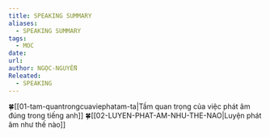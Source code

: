 ```yaml
---
title: SPEAKING SUMMARY
aliases:
  - SPEAKING SUMMARY
tags:
  - MOC
date: 
url: 
author: NGỌC-NGUYỄN
Releated:
  - SPEAKING
---
```


🍀[[01-tam-quantrongcuaviephatam-ta|Tầm quan trọng của việc phát âm đúng trong tiếng anh]]
🍀[[02-LUYEN-PHAT-AM-NHU-THE-NAO|Luyện phát âm như thế nào]]